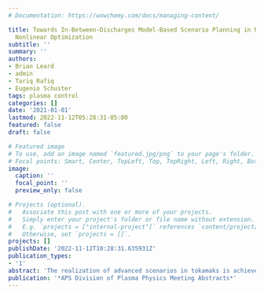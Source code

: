 ```yaml
---
# Documentation: https://wowchemy.com/docs/managing-content/

title: Towards In-Between-Discharges Model-Based Scenario Planning in NSTX-U Via Fast
  Nonlinear Optimization
subtitle: ''
summary: ''
authors:
- Brian Leard
- admin
- Tariq Rafiq
- Eugenio Schuster
tags: plasma control
categories: []
date: '2021-01-01'
lastmod: 2022-11-12T05:28:31-05:00
featured: false
draft: false

# Featured image
# To use, add an image named `featured.jpg/png` to your page's folder.
# Focal points: Smart, Center, TopLeft, Top, TopRight, Left, Right, BottomLeft, Bottom, BottomRight.
image:
  caption: ''
  focal_point: ''
  preview_only: false

# Projects (optional).
#   Associate this post with one or more of your projects.
#   Simply enter your project's folder or file name without extension.
#   E.g. `projects = ["internal-project"]` references `content/project/deep-learning/index.md`.
#   Otherwise, set `projects = []`.
projects: []
publishDate: '2022-11-12T10:28:31.635931Z'
publication_types:
- '1'
abstract: 'The realization of advanced scenarios in tokamaks is achieved by carefully selecting the actuator trajectory waveforms, which defines a feedforward control problem. As an alternative to the usual ``trial-and-error'' approach, a more systematic approach to scenario planning via model-based optimization has been proposed. By parameterizing the actuator trajectories, the feedforward control inputs are determined by minimizing a cost function measuring the distance between actual and desired plasma state. This arbitrary cost function, which can weigh different properties of the desired plasma state, is minimized subject to plasma-dynamics, actuator, and state constraints by using Sequential Quadratic Programming. To avoid spending time in numerically computing the gradients of the cost function with respect to the to-be-optimized parameters, analytical expressions of these gradients are pre-calculated in this work. These expressions require the integration of a plasma transport model for NSTX-U, which is provided in this case by the Control Oriented Transport SIMulator (COTSIM). This fast feedforward-control optimizer has the potential of being used routinely for in-between-discharges scenario planning at NSTX-U.'
publication: '*APS Division of Plasma Physics Meeting Abstracts*'
---
```


